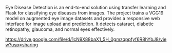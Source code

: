 Eye Disease Detection is an end-to-end solution using transfer learning and Flask for classifying eye diseases from images. The project trains a VGG19 model on augmented eye image datasets and provides a responsive web interface for image upload and prediction. It detects cataract, diabetic retinopathy, glaucoma, and normal eyes effectively.

https://drive.google.com/file/d/1cN9X88baX1_5H_0gmzqppfyf6R8hYbJ8/view?usp=sharing
